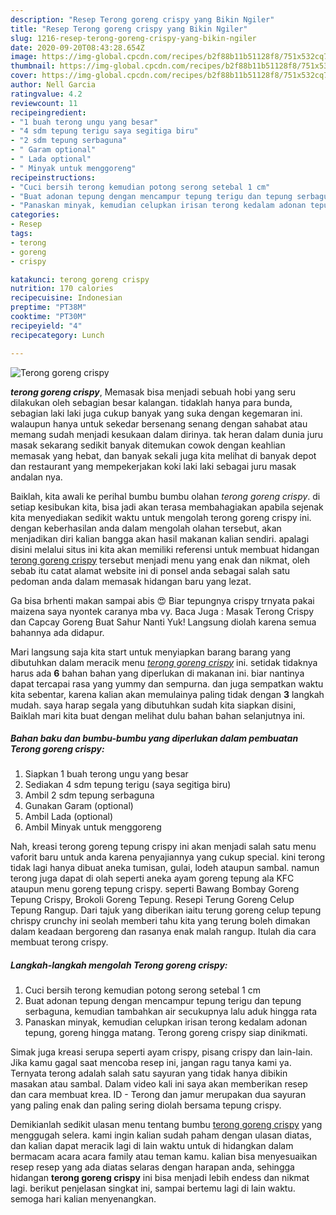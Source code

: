 ```yaml
---
description: "Resep Terong goreng crispy yang Bikin Ngiler"
title: "Resep Terong goreng crispy yang Bikin Ngiler"
slug: 1216-resep-terong-goreng-crispy-yang-bikin-ngiler
date: 2020-09-20T08:43:28.654Z
image: https://img-global.cpcdn.com/recipes/b2f88b11b51128f8/751x532cq70/terong-goreng-crispy-foto-resep-utama.jpg
thumbnail: https://img-global.cpcdn.com/recipes/b2f88b11b51128f8/751x532cq70/terong-goreng-crispy-foto-resep-utama.jpg
cover: https://img-global.cpcdn.com/recipes/b2f88b11b51128f8/751x532cq70/terong-goreng-crispy-foto-resep-utama.jpg
author: Nell Garcia
ratingvalue: 4.2
reviewcount: 11
recipeingredient:
- "1 buah terong ungu yang besar"
- "4 sdm tepung terigu saya segitiga biru"
- "2 sdm tepung serbaguna"
- " Garam optional"
- " Lada optional"
- " Minyak untuk menggoreng"
recipeinstructions:
- "Cuci bersih terong kemudian potong serong setebal 1 cm"
- "Buat adonan tepung dengan mencampur tepung terigu dan tepung serbaguna, kemudian tambahkan air secukupnya lalu aduk hingga rata"
- "Panaskan minyak, kemudian celupkan irisan terong kedalam adonan tepung, goreng hingga matang. Terong goreng crispy siap dinikmati."
categories:
- Resep
tags:
- terong
- goreng
- crispy

katakunci: terong goreng crispy 
nutrition: 170 calories
recipecuisine: Indonesian
preptime: "PT38M"
cooktime: "PT30M"
recipeyield: "4"
recipecategory: Lunch

---
```



![Terong goreng crispy](https://img-global.cpcdn.com/recipes/b2f88b11b51128f8/751x532cq70/terong-goreng-crispy-foto-resep-utama.jpg)

<b><i>terong goreng crispy</i></b>, Memasak bisa menjadi sebuah hobi yang seru dilakukan oleh sebagian besar kalangan. tidaklah hanya para bunda, sebagian laki laki juga cukup banyak yang suka dengan kegemaran ini. walaupun hanya untuk sekedar bersenang senang dengan sahabat atau memang sudah menjadi kesukaan dalam dirinya. tak heran dalam dunia juru masak sekarang sedikit banyak ditemukan cowok dengan keahlian memasak yang hebat, dan banyak sekali juga kita melihat di banyak depot dan restaurant yang mempekerjakan koki laki laki sebagai juru masak andalan nya.

Baiklah, kita awali ke perihal bumbu bumbu olahan <i>terong goreng crispy</i>. di setiap kesibukan kita, bisa jadi akan terasa membahagiakan apabila sejenak kita menyediakan sedikit waktu untuk mengolah terong goreng crispy ini. dengan keberhasilan anda dalam mengolah olahan tersebut, akan menjadikan diri kalian bangga akan hasil makanan kalian sendiri. apalagi disini melalui situs ini kita akan memiliki referensi untuk membuat hidangan <u>terong goreng crispy</u> tersebut menjadi menu yang enak dan nikmat, oleh sebab itu catat alamat website ini di ponsel anda sebagai salah satu pedoman anda dalam memasak hidangan baru yang lezat.

Ga bisa brhenti makan sampai abis 😍 Biar tepungnya crispy trnyata pakai maizena saya nyontek caranya mba vy. Baca Juga : Masak Terong Crispy dan Capcay Goreng Buat Sahur Nanti Yuk! Langsung diolah karena semua bahannya ada didapur.


Mari langsung saja kita start untuk menyiapkan barang barang yang dibutuhkan dalam meracik menu <u><i>terong goreng crispy</i></u> ini. setidak tidaknya harus ada <b>6</b> bahan bahan yang diperlukan di makanan ini. biar nantinya dapat tercapai rasa yang yummy dan sempurna. dan juga sempatkan waktu kita sebentar, karena kalian akan memulainya paling tidak dengan <b>3</b> langkah mudah. saya harap segala yang dibutuhkan sudah kita siapkan disini, Baiklah mari kita buat dengan melihat dulu bahan bahan selanjutnya ini.

<!--inarticleads1-->

##### Bahan baku dan bumbu-bumbu yang diperlukan dalam pembuatan Terong goreng crispy:

1. Siapkan 1 buah terong ungu yang besar
1. Sediakan 4 sdm tepung terigu (saya segitiga biru)
1. Ambil 2 sdm tepung serbaguna
1. Gunakan  Garam (optional)
1. Ambil  Lada (optional)
1. Ambil  Minyak untuk menggoreng


Nah, kreasi terong goreng tepung crispy ini akan menjadi salah satu menu vaforit baru untuk anda karena penyajiannya yang cukup special. kini terong tidak lagi hanya dibuat aneka tumisan, gulai, lodeh ataupun sambal. namun terong juga dapat di olah seperti aneka ayam goreng tepung ala KFC ataupun menu goreng tepung crispy. seperti Bawang Bombay Goreng Tepung Crispy, Brokoli Goreng Tepung. Resepi Terung Goreng Celup Tepung Rangup. Dari tajuk yang diberikan iaitu terung goreng celup tepung chrispy crunchy ini seolah memberi tahu kita yang terung boleh dimakan dalam keadaan bergoreng dan rasanya enak malah rangup. Itulah dia cara membuat terong crispy. 

<!--inarticleads2-->

##### Langkah-langkah mengolah Terong goreng crispy:

1. Cuci bersih terong kemudian potong serong setebal 1 cm
1. Buat adonan tepung dengan mencampur tepung terigu dan tepung serbaguna, kemudian tambahkan air secukupnya lalu aduk hingga rata
1. Panaskan minyak, kemudian celupkan irisan terong kedalam adonan tepung, goreng hingga matang. Terong goreng crispy siap dinikmati.


Simak juga kreasi serupa seperti ayam crispy, pisang crispy dan lain-lain. Jika kamu gagal saat mencoba resep ini, jangan ragu tanya kami ya. Ternyata terong adalah salah satu sayuran yang tidak hanya dibikin masakan atau sambal. Dalam video kali ini saya akan memberikan resep dan cara membuat krea. ID - Terong dan jamur merupakan dua sayuran yang paling enak dan paling sering diolah bersama tepung crispy. 

Demikianlah sedikit ulasan menu tentang bumbu <u>terong goreng crispy</u> yang menggugah selera. kami ingin kalian sudah paham dengan ulasan diatas, dan kalian dapat meracik lagi di lain waktu untuk di hidangkan dalam bermacam acara acara family atau teman kamu. kalian bisa menyesuaikan resep resep yang ada diatas selaras dengan harapan anda, sehingga hidangan <b>terong goreng crispy</b> ini bisa menjadi lebih endess dan nikmat lagi. berikut penjelasan singkat ini, sampai bertemu lagi di lain waktu. semoga hari kalian menyenangkan.
